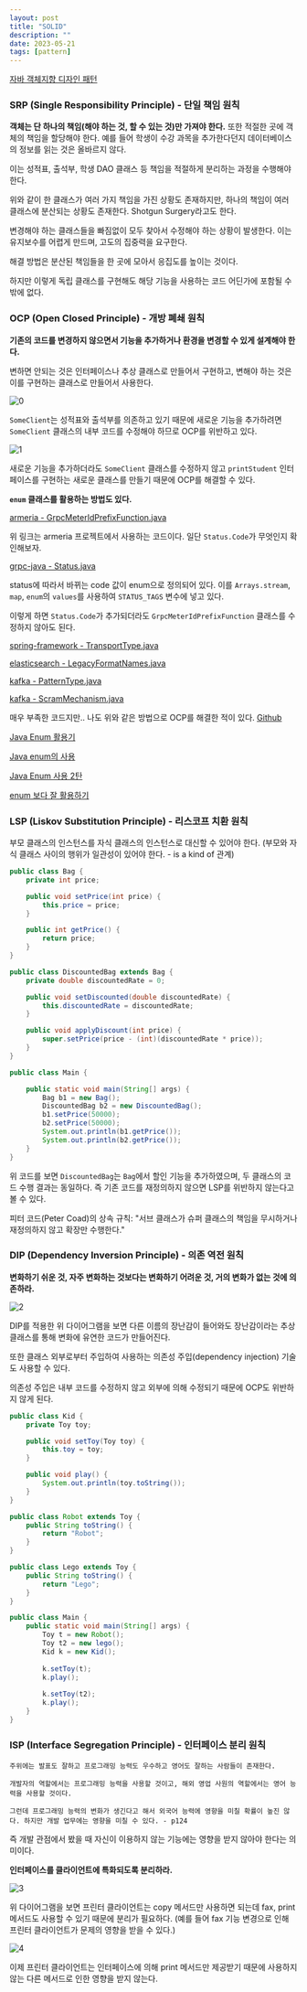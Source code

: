 ```yaml
---
layout: post
title: "SOLID"
description: ""
date: 2023-05-21
tags: [pattern]
---
```


<a href="http://www.yes24.com/Product/Goods/12501269">자바 객체지향 디자인 패턴</a>

### SRP (Single Responsibility Principle) - 단일 책임 원칙

**객체는 단 하나의 책임(해야 하는 것, 할 수 있는 것)만 가져야 한다.** 또한 적절한 곳에 객체의 책임을 할당해야 한다. 예를 들어 학생이 수강 과목을 추가한다던지 데이터베이스의 정보를 읽는 것은 올바르지 않다. 

이는 성적표, 출석부, 학생 DAO 클래스 등 책임을 적절하게 분리하는 과정을 수행해야 한다.

위와 같이 한 클래스가 여러 가지 책임을 가진 상황도 존재하지만, 하나의 책임이 여러 클래스에 분산되는 상황도 존재한다. Shotgun Surgery라고도 한다.

변경해야 하는 클래스들을 빠짐없이 모두 찾아서 수정해야 하는 상황이 발생한다. 이는 유지보수를 어렵게 만드며, 고도의 집중력을 요구한다.

해결 방법은 분산된 책임들을 한 곳에 모아서 응집도를 높이는 것이다.

하지만 이렇게 독립 클래스를 구현해도 해당 기능을 사용하는 코드 어딘가에 포함될 수밖에 없다.

### OCP (Open Closed Principle) - 개방 폐쇄 원칙

**기존의 코드를 변경하지 않으면서 기능을 추가하거나 환경을 변경할 수 있게 설계해야 한다.**

변하면 안되는 것은 인터페이스나 추상 클래스로 만들어서 구현하고, 변해야 하는 것은 이를 구현하는 클래스로 만들어서 사용한다.

![0](/assets/images/solid/0.png)

`SomeClient`는 성적표와 출석부를 의존하고 있기 때문에 새로운 기능을 추가하려면 `SomeClient` 클래스의 내부 코드를 수정해야 하므로 OCP를 위반하고 있다.

![1](/assets/images/solid/1.png)

새로운 기능을 추가하더라도 `SomeClient` 클래스를 수정하지 않고 `printStudent` 인터페이스를 구현하는 새로운 클래스를 만들기 때문에 OCP를 해결할 수 있다.

**`enum` 클래스를 활용하는 방법도 있다.**

<a href="https://github.com/line/armeria/blob/b78d9515dc8b4b997dd65787f717443b38a21869/grpc/src/main/java/com/linecorp/armeria/common/grpc/GrpcMeterIdPrefixFunction.java#L56-L59">armeria - GrpcMeterIdPrefixFunction.java</a>

위 링크는 armeria 프로젝트에서 사용하는 코드이다. 일단 `Status.Code`가 무엇인지 확인해보자.

<a href="https://github.com/grpc/grpc-java/blob/master/api/src/main/java/io/grpc/Status.java">grpc-java - Status.java</a>

status에 따라서 바뀌는 code 값이 enum으로 정의되어 있다. 이를 `Arrays.stream`, `map`, `enum`의 `values`를 사용하여 `STATUS_TAGS` 변수에 넣고 있다.

이렇게 하면 `Status.Code`가 추가되더라도 `GrpcMeterIdPrefixFunction` 클래스를 수정하지 않아도 된다.

<a href="https://github.com/spring-projects/spring-framework/blob/e5ee369e70e0a8ca04437f502649b11171a1c741/spring-websocket/src/main/java/org/springframework/web/socket/sockjs/transport/TransportType.java#L50">spring-framework - TransportType.java</a>

<a href="https://github.com/elastic/elasticsearch/blob/f42b7652bfb4949630347558fc4cae90926cb388/server/src/main/java/org/elasticsearch/common/time/LegacyFormatNames.java#L99">elasticsearch - LegacyFormatNames.java</a>

<a href="https://github.com/apache/kafka/blob/600e014c245c01dcc0a12c1baf35dc8e50b24af0/clients/src/main/java/org/apache/kafka/common/resource/PatternType.java#L72-L82">kafka - PatternType.java</a>

<a href="https://github.com/apache/kafka/blob/600e014c245c01dcc0a12c1baf35dc8e50b24af0/clients/src/main/java/org/apache/kafka/clients/admin/ScramMechanism.java#L61">kafka - ScramMechanism.java</a>

매우 부족한 코드지만.. 나도 위와 같은 방법으로 OCP를 해결한 적이 있다. <a href="https://github.com/Java-Spring-Study/java-lotto-game/pull/1/commits/15979dd07c5a137ebbd3b8fe9513594abfb08310">Github</a>

<a href="https://techblog.woowahan.com/2527/">Java Enum 활용기</a>

<a href="https://johngrib.github.io/wiki/java/enum/">Java enum의 사용</a>

<a href="https://velog.io/@kyle/Java-Enum-%EC%82%AC%EC%9A%A9-2%ED%83%84">Java Enum 사용 2탄</a>

<a href="https://ysjee141.github.io/blog/server-side/java-enum-functional/">enum 보다 잘 활용하기</a>

### LSP (Liskov Substitution Principle) - 리스코프 치환 원칙

부모 클래스의 인스턴스를 자식 클래스의 인스턴스로 대신할 수 있어야 한다. (부모와 자식 클래스 사이의 행위가 일관성이 있어야 한다. - is a kind of 관계)

```java
public class Bag {
    private int price;

    public void setPrice(int price) {
        this.price = price;
    }

    public int getPrice() {
        return price;
    }
}

public class DiscountedBag extends Bag {
    private double discountedRate = 0;

    public void setDiscounted(double discountedRate) {
        this.discountedRate = discountedRate;
    }

    public void applyDiscount(int price) {
        super.setPrice(price - (int)(discountedRate * price));
    }
}

public class Main {

    public static void main(String[] args) {
        Bag b1 = new Bag();
        DiscountedBag b2 = new DiscountedBag();
        b1.setPrice(50000);
        b2.setPrice(50000);
        System.out.println(b1.getPrice());
        System.out.println(b2.getPrice());
    }
}
```

위 코드를 보면 `DiscountedBag`는 `Bag`에서 할인 기능을 추가하였으며, 두 클래스의 코드 수행 결과는 동일하다. 즉 기존 코드를 재정의하지 않으면 LSP를 위반하지 않는다고 볼 수 있다.

피터 코드(Peter Coad)의 상속 규칙: "서브 클래스가 슈퍼 클래스의 책임을 무시하거나 재정의하지 않고 확장만 수행한다."

### DIP (Dependency Inversion Principle) - 의존 역전 원칙

**변화하기 쉬운 것, 자주 변화하는 것보다는 변화하기 어려운 것, 거의 변화가 없는 것에 의존하라.**

![2](/assets/images/solid/2.png)

DIP를 적용한 위 다이어그램을 보면 다른 이름의 장난감이 들어와도 장난감이라는 추상 클래스를 통해 변화에 유연한 코드가 만들어진다.

또한 클래스 외부로부터 주입하여 사용하는 의존성 주입(dependency injection) 기술도 사용할 수 있다.

의존성 주입은 내부 코드를 수정하지 않고 외부에 의해 수정되기 때문에 OCP도 위반하지 않게 된다.

```java
public class Kid {
    private Toy toy;

    public void setToy(Toy toy) {
        this.toy = toy;
    }

    public void play() {
        System.out.println(toy.toString());
    }
}

public class Robot extends Toy {
    public String toString() {
        return "Robot";
    }
}

public class Lego extends Toy {
    public String toString() {
        return "Lego";
    }
}

public class Main {
    public static void main(String[] args) {
        Toy t = new Robot();
        Toy t2 = new lego();
        Kid k = new Kid();
        
        k.setToy(t);
        k.play();
        
        k.setToy(t2);
        k.play();
    }
}
```

### ISP (Interface Segregation Principle) - 인터페이스 분리 원칙

```
주위에는 발표도 잘하고 프로그래밍 능력도 우수하고 영어도 잘하는 사람들이 존재한다.

개발자의 역할에서는 프로그래밍 능력을 사용할 것이고, 해외 영업 사원의 역할에서는 영어 능력을 사용할 것이다.

그런데 프로그래밍 능력의 변화가 생긴다고 해서 외국어 능력에 영향을 미칠 확률이 높진 않다. 하지만 개발 업무에는 영향을 미칠 수 있다. - p124
```

즉 개발 관점에서 봤을 때 자신이 이용하지 않는 기능에는 영향을 받지 않아야 한다는 의미이다.

**인터페이스를 클라이언트에 특화되도록 분리하라.**

![3](/assets/images/solid/3.png)

위 다이어그램을 보면 프린터 클라이언트는 copy 메서드만 사용하면 되는데 fax, print 메서드도 사용할 수 있기 때문에 분리가 필요하다. (예를 들어 fax 기능 변경으로 인해 프린터 클라이언트가 문제의 영향을 받을 수 있다.)

![4](/assets/images/solid/4.png)

이제 프린터 클라이언트는 인터페이스에 의해 print 메서드만 제공받기 때문에 사용하지 않는 다른 메서드로 인한 영향을 받지 않는다.
